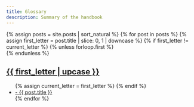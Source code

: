 ```yaml
---
title: Glossary
description: Summary of the handbook
---
```

<div class="glossary container">
{% assign posts = site.posts | sort_natural %}
{% for post in posts %}
    {% assign first_letter = post.title | slice: 0, 1 | downcase %}
    {% if first_letter != current_letter %}
        {% unless forloop.first %}
            </ul>
        </div>
        {% endunless %}
        <div class="glossary-item card">
            <a id="{{ first_letter }}" href="#{{ first_letter }}"><h2><b>{{ first_letter | upcase }}</b></h2></a>
            <ul>
        {% assign current_letter = first_letter %}
    {% endif %}
    <li><a href="{{ post.url }}">
- {{ post.title }}
</a></li>
{% endfor %}
